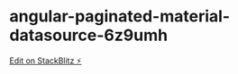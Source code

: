 # angular-paginated-material-datasource-6z9umh

[Edit on StackBlitz ⚡️](https://stackblitz.com/edit/angular-paginated-material-datasource-6z9umh)